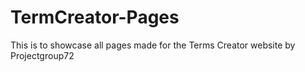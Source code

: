 # TermCreator-Pages
This is to showcase all pages made for the Terms Creator website by Projectgroup72
